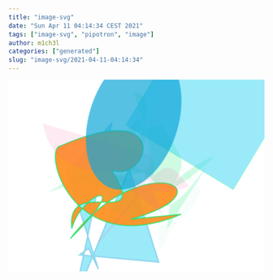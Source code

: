 ```yaml
---
title: "image-svg"
date: "Sun Apr 11 04:14:34 CEST 2021"
tags: ["image-svg", "pipotron", "image"]
author: m1ch3l
categories: ["generated"]
slug: "image-svg/2021-04-11-04:14:34"
---
```


![](image.svg)
